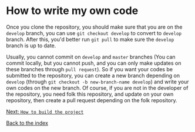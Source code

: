 # How to write my own code
Once you clone the repository, you should make sure that you are on the `develop` branch, you can
use `git checkout develop` to convert to `develop` branch. After this, you'd better run `git pull`
to make sure the `develop` branch is up to date.

Usually, you cannot commit on `develop` and `master` branches (You can commit locally, but you
cannot push, and you can only make updates on these branches through `pull request`). So if you
want your codes be submitted to the repository, you can create a new branch depending on `develop`
(through `git checkout -b new-branch-name develop`) and write your own codes on the new branch. Of
course, if you are not in the developer of the repository, you need folk this repository, and update
on your own repository, then create a pull request depending on the folk repository.


[Next: `How to build the project`](projectBuild.md)

[Back to the index](index.md)

